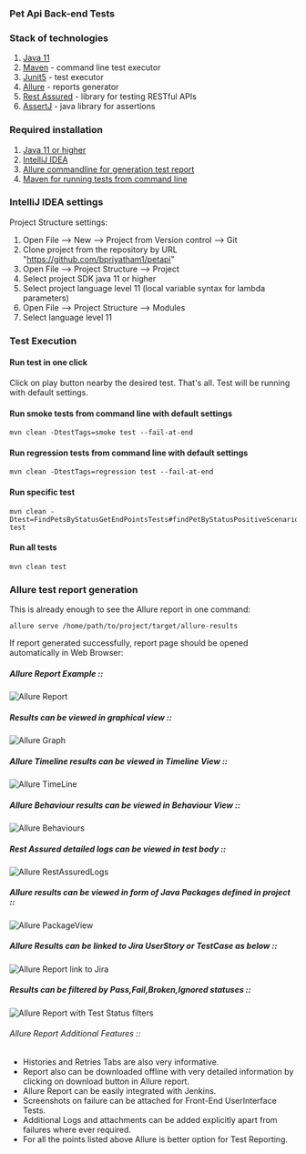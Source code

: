 ### Pet Api Back-end Tests 

### Stack of technologies
1. [Java 11](https://www.oracle.com/java/)
2. [Maven](https://maven.apache.org/) - command line test executor
3. [Junit5](https://junit.org/junit5/) - test executor
4. [Allure](http://allure.qatools.ru/) - reports generator
5. [Rest Assured](http://rest-assured.io/) - library for testing RESTful APIs
6. [AssertJ](https://assertj.github.io/doc/) - java library for assertions

### Required installation
1. [Java 11 or higher](https://openjdk.java.net/install/index.html)
2. [IntelliJ IDEA](https://www.jetbrains.com/idea/download)
3. [Allure commandline for generation test report](https://docs.qameta.io/allure/#_installing_a_commandline)
4. [Maven for running tests from command line](https://maven.apache.org/install.html)

### IntelliJ IDEA settings
Project Structure settings:
1. Open File --> New --> Project from Version control --> Git
2. Clone project from the repository by URL "https://github.com/bpriyatham1/petapi"
3. Open File --> Project Structure --> Project
4. Select project SDK java 11 or higher
5. Select project language level 11 (local variable syntax for lambda parameters)
6. Open File --> Project Structure --> Modules
7. Select language level 11

### Test Execution

#### Run test in one click
Click on play button nearby the desired test. That's all.
Test will be running with default settings.
#### Run smoke tests from command line with default settings
```
mvn clean -DtestTags=smoke test --fail-at-end
```
#### Run regression tests from command line with default settings
```
mvn clean -DtestTags=regression test --fail-at-end
```

#### Run specific test
```
mvn clean -Dtest=FindPetsByStatusGetEndPointsTests#findPetByStatusPositiveScenario test
```

#### Run all tests
```
mvn clean test
```

### Allure test report generation
This is already enough to see the Allure report in one command:
```
allure serve /home/path/to/project/target/allure-results
```
If report generated successfully, report page should be opened automatically in Web Browser:

##### Allure Report Example ::
![Allure Report](src/test/resources/AllureReport.png?raw=true "Allure Report Example")
##### Results can be viewed in graphical view ::
![Allure Graph](src/test/resources/AllureGraph.png?raw=true "Results can be viewed in graphical view")
##### Allure Timeline results can be viewed in Timeline View ::
![Allure TimeLine](src/test/resources/AllureTimeline.png?raw=true "Allure Timeline results can be viewed in Timeline View")
##### Allure Behaviour results can be viewed in Behaviour View ::
![Allure Behaviours](src/test/resources/AllureBehaviours.png?raw=true "Allure Behaviour results can be viewed in Behaviour View")
##### Rest Assured detailed logs can be viewed in test body ::
![Allure RestAssuredLogs](src/test/resources/RestAssuredLogs.png?raw=true "Rest Assured detailed logs can be viewed in test body")
##### Allure results can be viewed in form of Java Packages defined in project ::
![Allure PackageView](src/test/resources/AllurePackageView.png?raw=true "Allure results can be viewed in form of Java Packages defined in project")
##### Allure Results can be linked to Jira UserStory or TestCase as below ::
![Allure Report link to Jira](src/test/resources/JiraConnection.png?raw=true "Allure Results can be linked to Jira UserStory or TestCase as below")
##### Results can be filtered by Pass,Fail,Broken,Ignored statuses ::
![Allure Report with Test Status filters](src/test/resources/AllureFilterByStatus.png?raw=true "Results can be filtered by Pass,Fail,Broken,Ignored statuses")
###### Allure Report Additional Features ::
* Histories and Retries Tabs are also very informative.
* Report also can be downloaded offline with very detailed information by clicking on download button in Allure report.
* Allure Report can be easily integrated with Jenkins.
* Screenshots on failure can be attached for Front-End UserInterface Tests.
* Additional Logs and attachments can be added explicitly apart from failures where ever required. 
* For all the points listed above Allure is better option for Test Reporting.  
